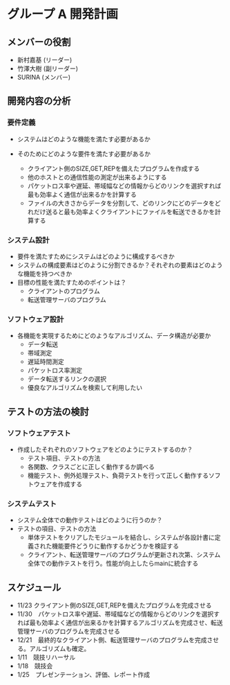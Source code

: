 # グループ A 開発計画

## メンバーの役割
- 新村嘉基 (リーダー)
- 竹澤大樹 (副リーダー)
- SURINA  (メンバー)
## 開発内容の分析

### 要件定義
- システムはどのような機能を満たす必要があるか

- そのためにどのような要件を満たす必要があるか
  - クライアント側のSIZE,GET,REPを備えたプログラムを作成する
  - 他のホストとの通信性能の測定が出来るようにする
  - パケットロス率や遅延、帯域幅などの情報からどのリンクを選択すれば最も効率よく通信が出来るかを計算する
  - ファイルの大きさからデータを分割して、どのリンクにどのデータをどれだけ送ると最も効率よくクライアントにファイルを転送できるかを計算する

###  システム設計

- 要件を満たすためにシステムはどのように構成するべきか
- システムの構成要素はどのように分割できるか？それぞれの要素はどのような機能を持つべきか
- 目標の性能を満たすためのポイントは？
  - クライアントのプログラム
  - 転送管理サーバのプログラム

### ソフトウェア設計
- 各機能を実現するためにどのようなアルゴリズム、データ構造が必要か
  - データ転送
  - 帯域測定
  - 遅延時間測定
  - パケットロス率測定
  - データ転送するリンクの選択
  - 優良なアルゴリズムを検索して利用したい

## テストの方法の検討

### ソフトウェアテスト
- 作成したそれぞれのソフトウェアをどのようにテストするのか？
  - テスト項目、テストの方法
  - 各関数、クラスごとに正しく動作するか調べる
  - 機能テスト、例外処理テスト、負荷テストを行って正しく動作するソフトウェアを作成する
### システムテスト
- システム全体での動作テストはどのように行うのか？
- テストの項目、テストの方法
  - 単体テストをクリアしたモジュールを結合し、システムが各設計書に定義された機能要件どうりに動作するかどうかを検証する
  - クライアント、転送管理サーバのプログラムが更新され次第、システム全体での動作テストを行う。性能が向上したらmainに統合する
## スケジュール
- 11/23 クライアント側のSIZE,GET,REPを備えたプログラムを完成させる
- 11/30　パケットロス率や遅延、帯域幅などの情報からどのリンクを選択すれば最も効率よく通信が出来るかを計算するアルゴリズムを完成させ、転送管理サーバのプログラムを完成させる
- 12/21　最終的なクライアント側、転送管理サーバのプログラムを完成させる。アルゴリズムも確定。
- 1/11　競技リハーサル
- 1/18　競技会
- 1/25　プレゼンテーション、評価、レポート作成
